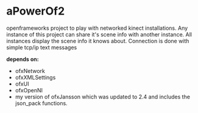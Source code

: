 aPowerOf2
=========

openframeworks project to play with networked kinect installations.
Any instance of this project can share it's scene info with another instance. All instances display the scene info it knows about. Connection is done with simple tcp/ip text messages

**depends on:**

 - ofxNetwork
 - ofxXMLSettings
 - ofxUI
 - ofxOpenNI
 - my version of ofxJansson which was updated to 2.4 and includes the json_pack functions.




